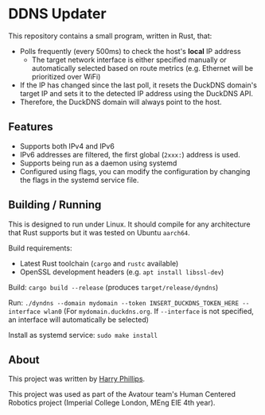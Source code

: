 # DDNS Updater

This repository contains a small program, written in Rust, that:
* Polls frequently (every 500ms) to check the host's **local** IP address
  * The target network interface is either specified manually or automatically selected based on route metrics (e.g. Ethernet will be prioritized over WiFi)
* If the IP has changed since the last poll, it resets the DuckDNS domain's target IP and sets it to the detected IP address using the DuckDNS API.
* Therefore, the DuckDNS domain will always point to the host.

## Features
* Supports both IPv4 and IPv6
* IPv6 addresses are filtered, the first global (`2xxx:`) address is used.
* Supports being run as a daemon using systemd
* Configured using flags, you can modify the configuration by changing the flags in the systemd service file.

## Building / Running

This is designed to run under Linux. It should compile for any architecture that Rust supports but it was tested on Ubuntu `aarch64`.

Build requirements:
* Latest Rust toolchain (`cargo` and `rustc` available)
* OpenSSL development headers (e.g. `apt install libssl-dev`)

Build: `cargo build --release` (produces `target/release/dyndns`)

Run: `./dyndns --domain mydomain --token INSERT_DUCKDNS_TOKEN_HERE --interface wlan0` (For `mydomain.duckdns.org`. If `--interface` is not specified, an interface will automatically be selected)

Install as systemd service: `sudo make install`

## About

This project was written by [Harry Phillips](https://github.com/harryjph).

This project was used as part of the Avatour team's Human Centered Robotics project (Imperial College London, MEng EIE 4th year).
